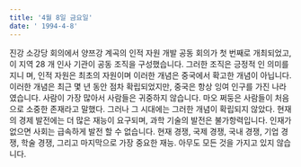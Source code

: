 ```yaml
---
title: '4월 8일 금요일'
date: ' 1994-4-8'
---
```

진강 소강당 회의에서 양쯔강 계곡의 인적 자원 개발 공동 회의가 첫 번째로 개최되었고,이 지역 28 개 인사 기관이 공동 조직을 구성했습니다. 그러한 조직은 긍정적 인 의미를 지니 며, 인적 자원은 최초의 자원이며 이러한 개념은 중국에서 확고한 개념이 아닙니다. 이러한 개념은 최근 몇 년 동안 점차 확립되었지만, 중국은 항상 잉여 인구를 가진 나라였습니다. 사람이 가장 많아서 사람들은 귀중하지 않습니다. 마오 쩌둥은 사람들이 처음으로 소중한 존재라고 말했다. 그러나 그 시대에는 그러한 개념이 확립되지 않았다. 현재의 경제 발전에는 더 많은 재능이 요구되며, 과학 기술의 발전은 불가항력입니다. 인재가 없으면 사회는 급속하게 발전 할 수 없습니다. 현재 경쟁, 국제 경쟁, 국내 경쟁, 기업 경쟁, 학술 경쟁, 그리고 마지막으로 가장 중요한 재능. 아무도 모든 것을 가지고 있지 않습니다.

